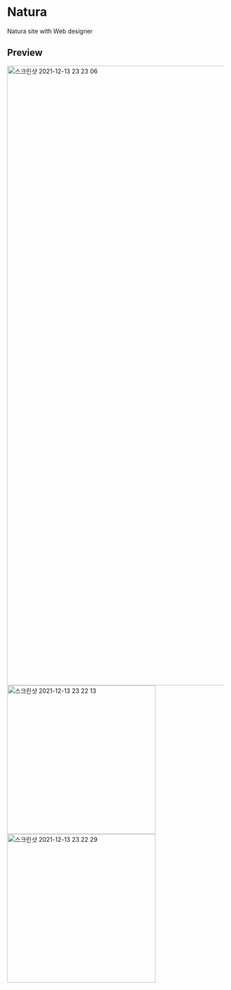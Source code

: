 # Natura
Natura site with Web designer


## Preview
<img width="1438" alt="스크린샷 2021-12-13 23 23 06" src="https://user-images.githubusercontent.com/75884943/145829721-61316bae-c49a-4b71-a2c5-aca7d985e902.png">
<img width="345" alt="스크린샷 2021-12-13 23 22 13" src="https://user-images.githubusercontent.com/75884943/145829616-30b0e7b8-a2f3-4cbc-8511-220c0e9edd22.png">
<img width="345" alt="스크린샷 2021-12-13 23 22 29" src="https://user-images.githubusercontent.com/75884943/145829736-888e1696-17f3-429f-a5c7-8bad07fb0b79.png">
